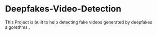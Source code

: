 # Deepfakes-Video-Detection
This Project is built to help detecting fake videos generated by deepfakes algorethms .
